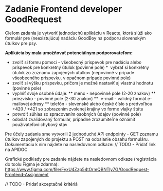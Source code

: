 # Zadanie Frontend developer GoodRequest

Cieľom zadania je vytvoriť jednoduchú aplikáciu v Reacte, ktorá slúži ako formulár pre (neexistujúcu) nadáciu GoodBoy na podporu slovenským útulkov pre psy. 

**Aplikácia by mala umožňovať potenciálnym podporovateľom:**
*  zvoliť si formu pomoci - všeobecný príspevok pre nadáciu alebo príspevok pre konkretný útulok (povinné pole)
*  vybrať si konkrétny útulok zo zoznamu zapojených útulkov (nepovinné v prípade všeobecného príspevku, v opačnom prípade povinné pole)
*  zvoliť si výšku príspevku, pričom je možné nastaviť aj vlastnú hodnotu (povinné pole)
*  vyplniť svoje osobné údaje:
    **  meno - nepovinné pole (2-20 znakov)
    **  priezvisko - povinné pole (2-30 znakov)
    **  e-mail - validný formát e-mailovej adresy
    **  telefón - slovenské alebo české číslo s predvoľbou +420 / +421 so zobrazením zvolenej krajiny vo forme vlajky štátu
*  potvrdiť súhlas so spracovaním osobných údajov (povinné pole)
*  odoslať zvalidovaný formulár, prípadne zrozumiteľne oznámiť používateľovi chybový stav

Pre účely zadania sme vytvorili 2 jednoduché API endpointy - GET zoznamu útulkov zapojených do projektu a POST na odoslanie obsahu formuláru. Dokumentáciu k nim nájdete na nasledovnom odkaze:
// TODO - Pridať link na APIDOC

Grafické podklady pre zadanie nájdete na nasledovnom odkaze (registrácia do toolu Figma je zdarma):
https://www.figma.com/file/FyxU4Zzp54tOrmQBNTly7G/GoodRequest-Frontend-Assignment

// TODO - Pridať akceptačné kritériá